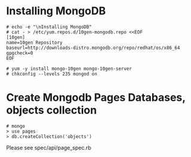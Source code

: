 # Installing MongoDB

    # echo -e "\nInstalling MongoDB"
    # cat - > /etc/yum.repos.d/10gen-mongodb.repo <<EOF
    [10gen]
    name=10gen Repository
    baseurl=http://downloads-distro.mongodb.org/repo/redhat/os/x86_64
    gpgcheck=0
    EOF

    # yum -y install mongo-10gen mongo-10gen-server
    # chkconfig --levels 235 mongod on

# Create Mongodb Pages Databases, objects collection

    # mongo
    > use pages
    > db.createCollection('objects')



Please see spec/api/page_spec.rb 

